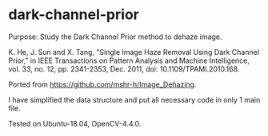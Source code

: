 # dark-channel-prior

Purpose: Study the Dark Channel Prior method to dehaze image.

K. He, J. Sun and X. Tang, "Single Image Haze Removal Using Dark Channel Prior," in IEEE Transactions on Pattern Analysis and Machine Intelligence, vol. 33, no. 12, pp. 2341-2353, Dec. 2011, doi: 10.1109/TPAMI.2010.168.

Ported from https://github.com/mshr-h/Image_Dehazing.

I have simplified the data structure and put all necessary code in only 1 main file.

Tested on Ubuntu-18.04, OpenCV-4.4.0.
